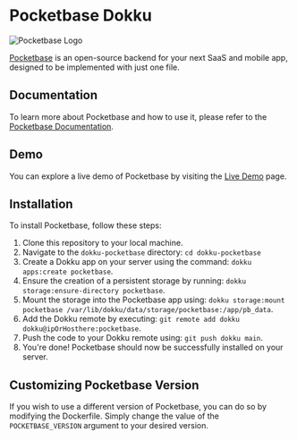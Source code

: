 # Pocketbase Dokku

![Pocketbase Logo](https://user-images.githubusercontent.com/8460736/188195613-01a44972-24eb-459c-a437-cdfa34b1bf73.png)

[Pocketbase](https://pocketbase.io) is an open-source backend for your next SaaS and mobile app, designed to be implemented with just one file.

## Documentation

To learn more about Pocketbase and how to use it, please refer to the [Pocketbase Documentation](https://pocketbase.io/docs).

## Demo

You can explore a live demo of Pocketbase by visiting the [Live Demo](https://pocketbase.io/demo/) page.

## Installation

To install Pocketbase, follow these steps:

1. Clone this repository to your local machine.
2. Navigate to the `dokku-pocketbase` directory: `cd dokku-pocketbase`
3. Create a Dokku app on your server using the command: `dokku apps:create pocketbase`.
4. Ensure the creation of a persistent storage by running: `dokku storage:ensure-directory pocketbase`.
5. Mount the storage into the Pocketbase app using: `dokku storage:mount pocketbase /var/lib/dokku/data/storage/pocketbase:/app/pb_data`.
6. Add the Dokku remote by executing: `git remote add dokku dokku@ipOrHosthere:pocketbase`.
7. Push the code to your Dokku remote using: `git push dokku main`.
8. You're done! Pocketbase should now be successfully installed on your server.

## Customizing Pocketbase Version

If you wish to use a different version of Pocketbase, you can do so by modifying the Dockerfile. Simply change the value of the `POCKETBASE_VERSION` argument to your desired version.